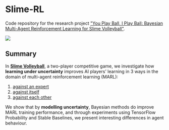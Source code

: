 # Slime-RL

Code repository for the research project ["You Play Ball, I Play Ball: Bayesian Multi-Agent Reinforcement Learning for Slime Volleyball"](https://isteps.comp.nus.edu.sg/event/17th-steps/module/CS3244/project/4).

<img src="https://user-images.githubusercontent.com/27071473/96207264-5ed17700-0f9d-11eb-80e5-8baee2408895.png">

## Summary

In <b>[Slime Volleyball](https://github.com/hardmaru/slimevolleygym)</b>, a two-player competitive game, we investigate how <b>learning under uncertainty</b> improves AI players’ learning in 3 ways in the domain of multi-agent reinforcement learning (MARL):

1. <ins>against an expert</ins>
2. <ins>against itself</ins>
3. <ins>against each other</ins>

We show that by <b>modelling uncertainty</b>, Bayesian methods do improve MARL training performance, and through experiments using TensorFlow Probability and Stable Baselines, we present interesting differences in agent behaviour.
